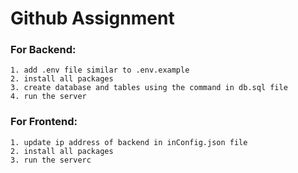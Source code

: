 # Github Assignment
### For Backend:
    1. add .env file similar to .env.example
    2. install all packages
    3. create database and tables using the command in db.sql file
    4. run the server

### For Frontend:
    1. update ip address of backend in inConfig.json file
    2. install all packages 
    3. run the serverc